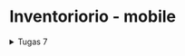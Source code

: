 # Inventoriorio - mobile

<details> 
<summary>Tugas 7</summary>

## Apa perbedaan utama antara stateless dan stateful widget dalam konteks pengembangan aplikasi Flutter?

Stateless widget dalam Flutter tidak menyimpan atau melacak perubahan status internal dan umumnya digunakan untuk tampilan statis. Sementara itu, stateful widget memiliki kemampuan untuk menyimpan dan melacak perubahan status internal, cocok untuk tampilan yang memerlukan pembaruan berdasarkan input atau interaksi pengguna. Stateful widget memerlukan lebih banyak sumber daya dan kompleksitas karena harus mengelola status internal.

| Stateless | Stateful |
| :-: | :-: | 
| Statis | Dinamis |
| Tidak bergantung pada perubahan data atau perilaku | Dapat berubah saat *runtime* tergantung data dan input user |
| Tidak memiliki state, di update hanya jika terdapat perubahan data | Memiliki state internal, di update jika ada perubahan input data atau state |
| Efisien dan sederhana | Lebih kompleks dan memerlukan lebih banyak sumber daya |

## Sebutkan seluruh widget yang kamu gunakan untuk menyelesaikan tugas ini dan jelaskan fungsinya masing-masing.

- MyApp: Berfungsi sebagai widget root dari aplikasi.
- MaterialApp: Mengatur konfigurasi dasar aplikasi seperti judul, tema, dan halaman beranda.
- MyHomePage: Menampilkan antarmuka utama aplikasi.
- Item: Merepresentasikan model item dengan atribut seperti name, icon, dan color.
- ItemCard: Merender kartu untuk setiap item dalam GridView
- GridView: Menampilkan daftar item dalam tata letak grid.
- Scaffold: Menyediakan struktur dasar aplikasi dengan AppBar dan body.
- AppBar: Menampilkan judul aplikasi di bagian atas.
- SingleChildScrollView: Memungkinkan kontennya untuk discroll jika kontennya melebihi ukuran layar.
- Column: Mengatur widget-Widget secara vertikal di dalam SingleChildScrollView.
- Padding: Menambahkan padding pada kontennya.
- Text: Menampilkan teks dengan style tertentu.

## Step by step pengimplementasian

- Menginstal flutter, lalu menginstall ekstensi dart dan flutter dalam vscode.
- Membuat proyek flutter baru dengan nama Inventoriorio
- Dalam direktori `lib`, membuat berkas baru dengan nama `menu.dart`.
- Dalam direktori `lib`, mengisi berkas `main.dart` dengan :
```dart
import 'package:flutter/material.dart';
import 'package:inventoriorio/menu.dart';

void main() {
  runApp(const MyApp());
}

class MyApp extends StatelessWidget {
  const MyApp({super.key});

  // This widget is the root of your application.
  @override
  Widget build(BuildContext context) {
    return MaterialApp(
        title: 'Inventoriorio Mobile',
        debugShowCheckedModeBanner: false,
        theme: ThemeData(
          // This is the theme of your application.
          //
          // TRY THIS: Try running your application with "flutter run". You'll see
          // the application has a blue toolbar. Then, without quitting the app,
          // try changing the seedColor in the colorScheme below to Colors.green
          // and then invoke "hot reload" (save your changes or press the "hot
          // reload" button in a Flutter-supported IDE, or press "r" if you used
          // the command line to start the app).
          //
          // Notice that the counter didn't reset back to zero; the application
          // state is not lost during the reload. To reset the state, use hot
          // restart instead.
          //
          // This works for code too, not just values: Most code changes can be
          // tested with just a hot reload.
          useMaterial3: true,
          colorScheme: ColorScheme.fromSeed(seedColor: Colors.indigo),
        ),
        home: MyHomePage());
  }
}
```
- Dalam direktori `lib`, mengisi berkas `menu.dart` dengan:
```dart
import 'package:flutter/material.dart';

class MyHomePage extends StatelessWidget {
  MyHomePage({Key? key}) : super(key: key);

  final List<Item> items = [
    Item("Lihat Item", Icons.checklist,
        const Color.fromARGB(255, 236, 191, 191)),
    Item("Tambah Item", Icons.add_shopping_cart,
        const Color.fromARGB(255, 177, 252, 206)),
    Item("Logout", Icons.logout, const Color.fromARGB(255, 206, 187, 250)),
  ];
  @override
  Widget build(BuildContext context) {
    return Scaffold(
      appBar: AppBar(
        title: const Text(
          'Inventoriorio',
        ),
      ),
      body: SingleChildScrollView(
        // Widget wrapper yang dapat discroll
        child: Padding(
          padding: const EdgeInsets.all(10.0), // Set padding dari halaman
          child: Column(
            // Widget untuk menampilkan children secara vertikal
            children: <Widget>[
              const Padding(
                padding: EdgeInsets.only(top: 10.0, bottom: 10.0),
                // Widget Text untuk menampilkan tulisan dengan alignment center dan style yang sesuai
                child: Text(
                  'Inventoriorio', // Text yang menandakan toko
                  textAlign: TextAlign.center,
                  style: TextStyle(
                    fontSize: 30,
                    fontWeight: FontWeight.bold,
                  ),
                ),
              ),
              // Grid layout
              GridView.count(
                // Container pada card kita.
                primary: true,
                padding: const EdgeInsets.all(20),
                crossAxisSpacing: 10,
                mainAxisSpacing: 10,
                crossAxisCount: 3,
                shrinkWrap: true,
                children: items.map((Item item) {
                  // Iterasi untuk setiap item
                  return ItemCard(item);
                }).toList(),
              ),
            ],
          ),
        ),
      ),
    );
  }
}

class Item {
  final String name;
  final IconData icon;
  final Color color;

  Item(this.name, this.icon, this.color);
}

class ItemCard extends StatelessWidget {
  final Item item;

  const ItemCard(this.item, {super.key}); // Constructor

  @override
  Widget build(BuildContext context) {
    return Material(
      color: item.color,
      child: InkWell(
        // Area responsive terhadap sentuhan
        onTap: () {
          // Memunculkan SnackBar ketika diklik
          ScaffoldMessenger.of(context)
            ..hideCurrentSnackBar()
            ..showSnackBar(SnackBar(
                content: Text("Kamu telah menekan tombol ${item.name}!")));
        },
        child: Container(
          // Container untuk menyimpan Icon dan Text
          padding: const EdgeInsets.all(8),
          child: Center(
            child: Column(
              mainAxisAlignment: MainAxisAlignment.center,
              children: [
                Icon(
                  item.icon,
                  color: Colors.black,
                  size: 30.0,
                ),
                const Padding(padding: EdgeInsets.all(3)),
                Text(
                  item.name,
                  textAlign: TextAlign.center,
                  style: const TextStyle(color: Colors.black),
                ),
              ],
            ),
          ),
        ),
      ),
    );
  }
}
```

</details>
